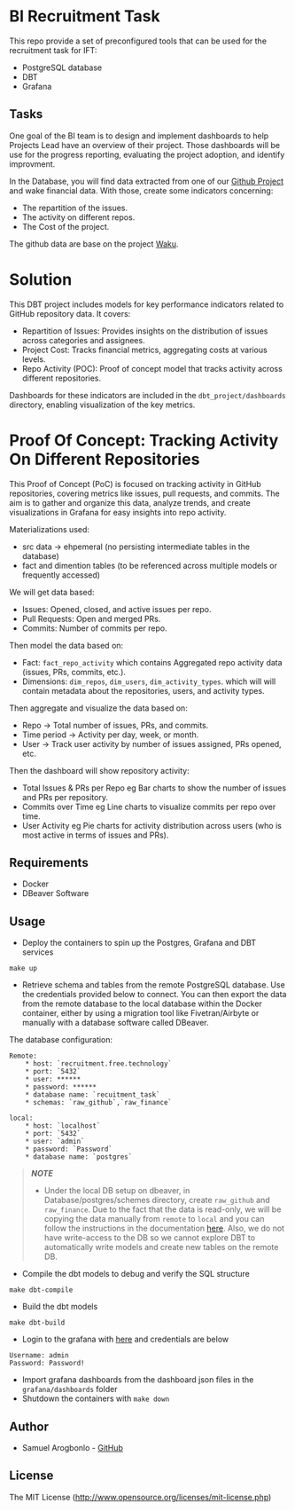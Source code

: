 # BI Recruitment Task

This repo provide a set of preconfigured tools that can be used for the recruitment task for IFT:

* PostgreSQL database
* DBT
* Grafana

## Tasks

One goal of the BI team is to design and implement dashboards to help Projects Lead have an overview of their project.
Those dashboards will be use for the progress reporting, evaluating the project adoption, and identify improvment.

In the Database, you will find data extracted from one of our [Github Project](https://github.com/waku-org/) and wake financial data. With those, create some indicators concerning:
 - The repartition of the issues.
 - The activity on different repos.
 - The Cost of the project.

The github data are base on the project [Waku](https://github.com/waku-org/).


# Solution
This DBT project includes models for key performance indicators related to GitHub repository data. It covers:

- Repartition of Issues: Provides insights on the distribution of issues across categories and assignees.
- Project Cost: Tracks financial metrics, aggregating costs at various levels.
- Repo Activity (POC): Proof of concept model that tracks activity across different repositories.

Dashboards for these indicators are included in the `dbt_project/dashboards` directory, enabling visualization of the key metrics.

# Proof Of Concept: Tracking Activity On Different Repositories

This Proof of Concept (PoC) is focused on tracking activity in GitHub repositories, covering metrics like issues, pull requests, and commits. The aim is to gather and organize this data, analyze trends, and create visualizations in Grafana for easy insights into repo activity.

Materializations used:
- src data -> ehpemeral (no persisting intermediate tables in the database)
- fact and dimention tables (to be referenced across multiple models or frequently accessed)

We will get data based:
- Issues: Opened, closed, and active issues per repo.
- Pull Requests: Open and merged PRs.
- Commits: Number of commits per repo.

Then model the data based on:
- Fact: `fact_repo_activity` which contains Aggregated repo activity data (issues, PRs, commits, etc.).
- Dimensions: `dim_repos`, `dim_users`, `dim_activity_types`. which will will contain metadata about the repositories, users, and activity types.

Then aggregate and visualize the data based on:
- Repo -> Total number of issues, PRs, and commits.
- Time period -> Activity per day, week, or month.
- User -> Track user activity by number of issues assigned, PRs opened, etc.

Then the dashboard will show repository activity:
- Total Issues & PRs per Repo eg Bar charts to show the number of issues and PRs per repository.
- Commits over Time eg Line charts to visualize commits per repo over time.
- User Activity eg Pie charts for activity distribution across users (who is most active in terms of issues and PRs).

## Requirements

* Docker
* DBeaver Software

## Usage

* Deploy the containers to spin up the Postgres, Grafana and DBT services
```
make up
```
* Retrieve schema and tables from the remote PostgreSQL database. Use the credentials provided below to connect. You can then export the data from the remote database to the local database within the Docker container, either by using a migration tool like Fivetran/Airbyte or manually with a database software called DBeaver.

The database configuration:

    Remote:
        * host: `recruitment.free.technology`
        * port: `5432`
        * user: ****** 
        * password: ******
        * database name: `recuitment_task`
        * schemas: `raw_github`,`raw_finance`

    local:
        * host: `localhost`
        * port: `5432`
        * user: `admin`
        * password: `Password`
        * database name: `postgres`

> **_NOTE_**
> - Under the local DB setup on dbeaver, in Database/postgres/schemes directory, create `raw_github` and `raw_finance`. Due to the fact that the data is read-only, we will be copying the data manually from `remote` to `local` and you can follow the instructions in the documentation [here](https://dbeaver.com/docs/dbeaver/Data-migration/). Also, we do not have write-access to the DB so we cannot explore DBT to automatically write models and create new tables on the remote DB.

* Compile the dbt models to debug and verify the SQL structure
```
make dbt-compile
```
* Build the dbt models
```
make dbt-build
```
* Login to the grafana with [here](http://localhost:3001) and credentials are below
```
Username: admin
Password: Password!
```
* Import grafana dashboards from the dashboard json files in the `grafana/dashboards` folder
* Shutdown the containers with `make down`

## Author
- Samuel Arogbonlo - [GitHub](https://github.com/samuelarogbonlo)

## License
The MIT License (http://www.opensource.org/licenses/mit-license.php)